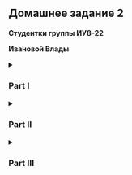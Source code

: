 ## Домашнее задание 2

**Студентки группы ИУ8-22**

**Ивановой Влады**

<details>
<summary><h3>Part I</h3></summary>
<p>
1. Создайте пустой репозиторий на сервисе github.com (или gitlab.com, или bitbucket.com).

https://github.com/Dayinulaba02
<hr>
2. Выполните инструкцию по созданию первого коммита на странице репозитория, созданного на предыдещем шаге.
 
```sh
$ echo "# lab02_part1" >> README.md
$ git init
hint: Using 'master' as the name for the initial branch. This default branch name
hint: is subject to change. To configure the initial branch name to use in all
hint: of your new repositories, which will suppress this warning, call:
hint:
hint:   git config --global init.defaultBranch <name>
hint:
hint: Names commonly chosen instead of 'master' are 'main', 'trunk' and
hint: 'development'. The just-created branch can be renamed via this command:
hint:
hint:   git branch -m <name>
Initialized empty Git repository in /home/linux/.git/
$ git add README.md
$ git commit -m "first commit"
[master (root-commit) 35ec349] first commit
 1 file changed, 3 insertions(+)
 create mode 100644 README.md
$ git branch -M main
$ ssh-keygen -t ed25519 -C vlada.privet@gmail.com
Generating public/private ed25519 key pair.
Enter file in which to save the key (/home/linux/.ssh/id_ed25519): 
Created directory '/home/linux/.ssh'.
Enter passphrase for "/home/linux/.ssh/id_ed25519" (empty for no passphrase): 
Enter same passphrase again: 
Your identification has been saved in /home/linux/.ssh/id_ed25519
Your public key has been saved in /home/linux/.ssh/id_ed25519.pub
The key fingerprint is:
"ssh ключ, который нельзя сообщать"
$ git remote set-url origin git@github.com:Dayinu/lab02_part1.git
$ git push -u origin main
Enumerating objects: 3, done.
Counting objects: 100% (3/3), done.
Writing objects: 100% (3/3), 234 bytes | 234.00 KiB/s, done.
Total 3 (delta 0), reused 0 (delta 0), pack-reused 0 (from 0)
To github.com:Dayinu/lab02_part1.git
 * [new branch]      main -> main
branch 'main' set up to track 'origin/main'.
```
 
<hr>
3. Создайте файл hello_world.cpp в локальной копии репозитория (который должен был появиться на шаге 2). Реализуйте программу Hello world на языке C++ используя плохой стиль кода. Например, после заголовочных файлов вставьте строку using namespace std;.

```sh
cat << 'EOF' > hello_world.cpp
#include <iostream>
using namespace std;

int main(){
	cout << "Hello World";
	return 0;
}
EOF  
```
<hr>
4. Добавьте этот файл в локальную копию репозитория.
 
```sh
$ git add hello_world.cpp
```
<hr>
5. Закоммитьте изменения с осмысленным сообщением.
 
```sh
$ git commit -m "Добавлен hello_world.cpp с плохим стилем кода"
[main bc32f73] Добавлен hello_world.cpp с плохим стилем кода
 1 file changed, 7 insertions(+)
 create mode 100644 hello_world.cpp
```
<hr>
6. Изменитьте исходный код так, чтобы программа через стандартный поток ввода запрашивалось имя пользователя. А в стандартный поток вывода печаталось сообщение Hello world from @name, где @name имя пользователя.
 
```sh
cat << 'EOF' > hello_world.cpp
#include <iostream>
using namespace std;

int main(){
        string name;
        cout<<"Enter your name: ";
        cin>>name;
        cout<<"Hello world from "<<name;
        return 0;
}
EOF
```
<hr>
7. Закоммитьте новую версию программы. Почему не надо добавлять файл повторно git add?
 
```sh
$ git commit -a -m "Добавлен интерактивный ввод имени: теперь выводит 'Hello world from @name'"
[main eb94a8f] Добавлен интерактивный ввод имени: теперь выводит 'Hello world from @name'
 1 file changed, 5 insertions(+), 2 deletions(-)
```
<hr>
8. Запуште изменения в удалёный репозиторий.
 
```sh
$ git push origin main
Enumerating objects: 7, done.
Counting objects: 100% (7/7), done.
Delta compression using up to 2 threads
Compressing objects: 100% (6/6), done.
Writing objects: 100% (6/6), 888 bytes | 444.00 KiB/s, done.
Total 6 (delta 0), reused 0 (delta 0), pack-reused 0 (from 0)
To github.com:Dayinu/lab02_part1.git
   35ec349..eb94a8f  main -> main
```
<hr>
9. Проверьте, что история коммитов доступна в удалёный репозитории.
 
```sh
$ git fetch origin && git log --remotes --oneline     
eb94a8f (HEAD -> main, origin/main) Добавлен интерактивный ввод имени: теперь выводит 'Hello world from @name'
bc32f73 Добавлен hello_world.cpp с плохим стилем кода
35ec349 first commit
                     
```
<hr>
</p>
</details>


 
<details>
<summary><h3>Part II</h3></summary>
<p>
1. В локальной копии репозитория создайте локальную ветку patch1.

```sh
$ git checkout -b patch1
Switched to a new branch 'patch1'
```
<hr>
2. Внесите изменения в ветке patch1 по исправлению кода и избавления от using namespace std;.

```sh
$ cat << 'EOF' > hello_world.cpp
#include <iostream>
#include <string>

int main() {
    std::string name;
    std::cout << "Enter your name: ";
    std::cin >> name;
    std::cout << "Hello world from " << name << std::endl;
    return 0;
}
EOF
```
<hr>
3. commit, push локальную ветку в удалённый репозиторий.
 
```sh
$ git add hello_world.cpp
$ git commit -m "Исправление: удалён using namespace std"                         
[patch1 78f27d3] Исправление: удалён using namespace std
 1 file changed, 7 insertions(+), 7 deletions(-)
$ git push -u origin patch1
Enumerating objects: 5, done.
Counting objects: 100% (5/5), done.
Delta compression using up to 2 threads
Compressing objects: 100% (3/3), done.
Writing objects: 100% (3/3), 463 bytes | 463.00 KiB/s, done.
Total 3 (delta 0), reused 0 (delta 0), pack-reused 0 (from 0)
remote: 
remote: Create a pull request for 'patch1' on GitHub by visiting:
remote:      https://github.com/Dayinu/lab02_part1/pull/new/patch1
remote: 
To github.com:Dayinu/lab02_part1.git
 * [new branch]      patch1 -> patch1
branch 'patch1' set up to track 'origin/patch1'.
```
<hr>
4. Проверьте, что ветка patch1 доступна в удалёный репозитории.

```sh
$ git fetch origin && git branch -r
  origin/main
  origin/patch1
```
<hr>
5. Создайте pull-request patch1 -> master.

[pull-request patch1 -> main](https://github.com/Dayinu/lab02_part1/pull/1)
<hr>
6. В локальной копии в ветке patch1 добавьте в исходный код комментарии.

```sh
$ nano hello_world.cpp
$ cat hello_world.cpp
#include <iostream>
#include <string>

// Главная функция программы
int main() {
    // Объявление переменной для хранения имени
    std::string name;
    
    // Запрос имени пользователя
    std::cout << "Enter your name: ";
    std::cin >> name;
    
    // Вывод приветствия
    std::cout << "Hello world from " << name << std::endl;
    
    // Возврат успешного статуса выполнения
    return 0;
}
```
<hr>
7. commit, push.

```sh
$ git add hello_world.cpp
$ git commit -m "Добавлены поясняющие комментарии"                          
[patch1 2b5c318] Добавлены поясняющие комментарии
 1 file changed, 8 insertions(+)
$ git push origin patch1
Enumerating objects: 5, done.
Counting objects: 100% (5/5), done.
Delta compression using up to 2 threads
Compressing objects: 100% (3/3), done.
Writing objects: 100% (3/3), 660 bytes | 660.00 KiB/s, done.
Total 3 (delta 0), reused 0 (delta 0), pack-reused 0 (from 0)
To github.com:Dayinu/lab02_part1.git
   78f27d3..2b5c318  patch1 -> patch1
```
<hr>
8. Проверьте, что новые изменения есть в созданном на шаге 5 pull-request

<img width="50%" height="50%" src="https://gist.github.com/user-attachments/assets/0df304b3-9a69-497a-9f04-b02dce281ee1">
<hr>
9. В удалённый репозитории выполните слияние PR patch1 -> master и удалите ветку patch1 в удаленном репозитории.
<br>
<img width="50%" height="50%" src="https://gist.github.com/user-attachments/assets/a65ffd6e-3d62-489a-873a-a0e65fa8bd0a">
<hr>

10. Локально выполните pull.

```sh
$ git checkout main
M	README.md
Switched to branch 'main'
Your branch is up to date with 'origin/main'.
$ git pull origin main
remote: Enumerating objects: 1, done.
remote: Counting objects: 100% (1/1), done.
remote: Total 1 (delta 0), reused 0 (delta 0), pack-reused 0 (from 0)
Unpacking objects: 100% (1/1), 904 bytes | 904.00 KiB/s, done.
From github.com:Dayinu/lab02_part1
 * branch            main       -> FETCH_HEAD
   5c6bcdb..2b5c318  main       -> origin/main
Updating 5c6bcdb..2b5c318
Fast-forward
 hello_world.cpp | 28 +++++++++++++---------------
 1 file changed, 13 insertions(+), 15 deletions(-)

```
<hr>
11. С помощью команды git log просмотрите историю в локальной версии ветки master.

```sh
$ git log
commit 2b5c3184f520b4e9dbe7b509e90e20ab7cdee45f (HEAD -> main, origin/main, patch1)
Author: Dayinu <vlada.privet@gmail.com>
Date:   Sun Apr 27 14:57:11 2025 -0400

    Добавлены поясняющие комментарии

commit 78f27d3c611b374fb3c17db257751464aefff2b3
Author: Dayinu <vlada.privet@gmail.com>
Date:   Sun Apr 27 14:24:32 2025 -0400

    Исправление: удалён using namespace std

commit eb94a8fe3a5c9d38272487c5f3655383535010b3
Author: Dayinu <vlada.privet@gmail.com>
Date:   Sun Apr 27 13:51:24 2025 -0400

    Добавлен интерактивный ввод имени: теперь выводит 'Hello world from @name'

commit bc32f730206c4d8d3b695906339f5260f1768085
Author: Dayinu <vlada.privet@gmail.com>
Date:   Sun Apr 27 13:44:14 2025 -0400

    Добавлен hello_world.cpp с плохим стилем кода

commit 35ec349e27fb6f0cc3a514dfef211590d6bff399
Author: Dayinu <vlada.privet@gmail.com>
Date:   Sun Apr 27 13:23:27 2025 -0400

    first commit

```
<hr>
12. Удалите локальную ветку patch1.

```sh
$ git checkout -b patch2
Switched to a new branch 'patch2'
```
<hr>
</p>
</details>
 
 <details>
<summary><h3>Part III</h3></summary>
<p>
1. Создайте новую локальную ветку patch2.

```sh
$ git checkout -b patch2
Switched to a new branch 'patch2'
```
<hr>
2. Измените code style с помощью утилиты clang-format. Например, используя опцию -style=Mozilla.

```sh
$ clang-format -i -style=Mozilla hello_world.cpp
Command 'clang-format' not found, but can be installed with:
sudo apt install clang-format
Do you want to install it? (N/y)y
sudo apt install clang-format
[sudo] password for linux: 
The following packages were automatically installed and are no longer required:
  libpython3.12-dev  python3.12  python3.12-dev  python3.12-minimal  python3.12-venv
Use 'sudo apt autoremove' to remove them.

Upgrading:
  clang  libc++1-19  libc++abi1-19  libllvm19  libunwind-19
                                                                                       
Installing:
  clang-format
                                                                                       
Installing dependencies:
  clang-19                libclang-cpp19      llvm-19               llvm-19-runtime
  clang-format-19         libclang-rt-19-dev  llvm-19-dev           llvm-19-tools      
  libclang-common-19-dev  libclang1-19        llvm-19-linker-tools                     
                                                                                       
Suggested packages:
  clang-19-doc  wasi-libc  llvm-19-doc

Summary:
  Upgrading: 5, Installing: 12, Removing: 0, Not Upgrading: 1406
  Download size: 114 MB
  Space needed: 611 MB / 12.9 GB available

Continue? [Y/n] y
Get:1 http://http.kali.org/kali kali-rolling/main amd64 libllvm19 amd64 1:19.1.7-1+b1 [26.0 MB]
Get:9 http://mirror.amuksa.com/kali kali-rolling/main amd64 clang-format amd64 1:19.0-63 [6,352 B]
Get:16 http://http.kali.org/kali kali-rolling/main amd64 llvm-19-tools amd64 1:19.1.7-1+b1 [511 kB]
Get:2 http://http.kali.org/kali kali-rolling/main amd64 libclang-cpp19 amd64 1:19.1.7-1+b1 [13.2 MB]
Get:3 http://http.kali.org/kali kali-rolling/main amd64 libclang-common-19-dev amd64 1:19.1.7-1+b1 [740 kB]
Get:4 http://http.kali.org/kali kali-rolling/main amd64 llvm-19-linker-tools amd64 1:19.1.7-1+b1 [1,261 kB]
Get:5 http://http.kali.org/kali kali-rolling/main amd64 libclang1-19 amd64 1:19.1.7-1+b1 [7,614 kB]
Get:6 http://http.kali.org/kali kali-rolling/main amd64 clang-19 amd64 1:19.1.7-1+b1 [116 kB]
Get:7 http://kali.download/kali kali-rolling/main amd64 clang amd64 1:19.0-63 [6,244 B]
Get:8 http://http.kali.org/kali kali-rolling/main amd64 clang-format-19 amd64 1:19.1.7-1+b1 [92.8 kB]
Get:10 http://http.kali.org/kali kali-rolling/main amd64 libunwind-19 amd64 1:19.1.7-1+b1 [63.0 kB]
Get:11 http://http.kali.org/kali kali-rolling/main amd64 libc++abi1-19 amd64 1:19.1.7-1+b1 [105 kB]
Get:12 http://http.kali.org/kali kali-rolling/main amd64 libc++1-19 amd64 1:19.1.7-1+b1 [303 kB]
Get:13 http://http.kali.org/kali kali-rolling/main amd64 libclang-rt-19-dev amd64 1:19.1.7-1+b1 [3,689 kB]
Get:14 http://http.kali.org/kali kali-rolling/main amd64 llvm-19-runtime amd64 1:19.1.7-1+b1 [551 kB]
Get:15 http://http.kali.org/kali kali-rolling/main amd64 llvm-19 amd64 1:19.1.7-1+b1 [16.4 MB]
Get:17 http://http.kali.org/kali kali-rolling/main amd64 llvm-19-dev amd64 1:19.1.7-1+b1 [43.2 MB]
Fetched 114 MB in 4min 21s (437 kB/s)                                                 
(Reading database ... 401495 files and directories currently installed.)
Preparing to unpack .../00-libllvm19_1%3a19.1.7-1+b1_amd64.deb ...
Unpacking libllvm19:amd64 (1:19.1.7-1+b1) over (1:19.1.3-2) ...
Selecting previously unselected package libclang-cpp19.
Preparing to unpack .../01-libclang-cpp19_1%3a19.1.7-1+b1_amd64.deb ...
Unpacking libclang-cpp19 (1:19.1.7-1+b1) ...
Selecting previously unselected package libclang-common-19-dev:amd64.
Preparing to unpack .../02-libclang-common-19-dev_1%3a19.1.7-1+b1_amd64.deb ...
Unpacking libclang-common-19-dev:amd64 (1:19.1.7-1+b1) ...
Selecting previously unselected package llvm-19-linker-tools.
Preparing to unpack .../03-llvm-19-linker-tools_1%3a19.1.7-1+b1_amd64.deb ...
Unpacking llvm-19-linker-tools (1:19.1.7-1+b1) ...
Selecting previously unselected package libclang1-19.
Preparing to unpack .../04-libclang1-19_1%3a19.1.7-1+b1_amd64.deb ...
Unpacking libclang1-19 (1:19.1.7-1+b1) ...
Selecting previously unselected package clang-19.
Preparing to unpack .../05-clang-19_1%3a19.1.7-1+b1_amd64.deb ...
Unpacking clang-19 (1:19.1.7-1+b1) ...
Preparing to unpack .../06-clang_1%3a19.0-63_amd64.deb ...
Unpacking clang (1:19.0-63) over (1:16.0-58.1) ...
Selecting previously unselected package clang-format-19.
Preparing to unpack .../07-clang-format-19_1%3a19.1.7-1+b1_amd64.deb ...
Unpacking clang-format-19 (1:19.1.7-1+b1) ...
Selecting previously unselected package clang-format:amd64.
Preparing to unpack .../08-clang-format_1%3a19.0-63_amd64.deb ...
Unpacking clang-format:amd64 (1:19.0-63) ...
Preparing to unpack .../09-libunwind-19_1%3a19.1.7-1+b1_amd64.deb ...
Unpacking libunwind-19:amd64 (1:19.1.7-1+b1) over (1:19.1.3-2) ...
Preparing to unpack .../10-libc++abi1-19_1%3a19.1.7-1+b1_amd64.deb ...
Unpacking libc++abi1-19:amd64 (1:19.1.7-1+b1) over (1:19.1.3-2) ...
Preparing to unpack .../11-libc++1-19_1%3a19.1.7-1+b1_amd64.deb ...
Unpacking libc++1-19:amd64 (1:19.1.7-1+b1) over (1:19.1.3-2) ...
Selecting previously unselected package libclang-rt-19-dev:amd64.
Preparing to unpack .../12-libclang-rt-19-dev_1%3a19.1.7-1+b1_amd64.deb ...
Unpacking libclang-rt-19-dev:amd64 (1:19.1.7-1+b1) ...
Selecting previously unselected package llvm-19-runtime.
Preparing to unpack .../13-llvm-19-runtime_1%3a19.1.7-1+b1_amd64.deb ...
Unpacking llvm-19-runtime (1:19.1.7-1+b1) ...
Selecting previously unselected package llvm-19.
Preparing to unpack .../14-llvm-19_1%3a19.1.7-1+b1_amd64.deb ...
Unpacking llvm-19 (1:19.1.7-1+b1) ...
Selecting previously unselected package llvm-19-tools.
Preparing to unpack .../15-llvm-19-tools_1%3a19.1.7-1+b1_amd64.deb ...
Unpacking llvm-19-tools (1:19.1.7-1+b1) ...
Selecting previously unselected package llvm-19-dev.
Preparing to unpack .../16-llvm-19-dev_1%3a19.1.7-1+b1_amd64.deb ...
Unpacking llvm-19-dev (1:19.1.7-1+b1) ...
Setting up libllvm19:amd64 (1:19.1.7-1+b1) ...
Setting up libclang1-19 (1:19.1.7-1+b1) ...
Setting up libunwind-19:amd64 (1:19.1.7-1+b1) ...
Setting up libclang-common-19-dev:amd64 (1:19.1.7-1+b1) ...
Setting up libc++abi1-19:amd64 (1:19.1.7-1+b1) ...
Setting up libc++1-19:amd64 (1:19.1.7-1+b1) ...
Setting up libclang-rt-19-dev:amd64 (1:19.1.7-1+b1) ...
Setting up llvm-19-linker-tools (1:19.1.7-1+b1) ...
Setting up llvm-19-runtime (1:19.1.7-1+b1) ...
Setting up llvm-19-tools (1:19.1.7-1+b1) ...
Setting up libclang-cpp19 (1:19.1.7-1+b1) ...
Setting up clang-format-19 (1:19.1.7-1+b1) ...
Setting up clang-19 (1:19.1.7-1+b1) ...
Setting up clang (1:19.0-63) ...
Setting up llvm-19 (1:19.1.7-1+b1) ...
Setting up clang-format:amd64 (1:19.0-63) ...
Setting up llvm-19-dev (1:19.1.7-1+b1) ...
Processing triggers for libc-bin (2.40-3) ...
Processing triggers for systemd (256.6-1) ...
Processing triggers for man-db (2.13.0-1) ...
Processing triggers for kali-menu (2024.4.0) ...

```
<hr>
3. commit, push, создайте pull-request patch2 -> master.

```sh
$ git add hello_world.cpp 
$ git commit -m "Форматирование кода в стиле Mozilla с помощью clang-format"
[patch2 5c6bcdb] Форматирование кода в стиле Mozilla с помощью clang-format
 1 file changed, 15 insertions(+), 13 deletions(-)
$ git push -u origin patch2
Enumerating objects: 5, done.
Counting objects: 100% (5/5), done.
Delta compression using up to 2 threads
Compressing objects: 100% (3/3), done.
Writing objects: 100% (3/3), 466 bytes | 233.00 KiB/s, done.
Total 3 (delta 1), reused 0 (delta 0), pack-reused 0 (from 0)
remote: Resolving deltas: 100% (1/1), completed with 1 local object.
remote: 
remote: Create a pull request for 'patch2' on GitHub by visiting:
remote:      https://github.com/Dayinu/lab02_part1/pull/new/patch2
remote: 
To github.com:Dayinu/lab02_part1.git
 * [new branch]      patch2 -> patch2
branch 'patch2' set up to track 'origin/patch2'.
```
<img width="50%" height="50%" src="https://gist.github.com/user-attachments/assets/80b6e703-1ce8-4f90-b52d-d542cb67951d">
<hr>
4. В ветке master в удаленном репозитории измените комментарии, например, расставьте знаки препинания, переведите комментарии на другой язык.

<br>
<img width="50%" height="50%" src="https://gist.github.com/user-attachments/assets/a220635b-9285-47f2-bf2b-04fa199ca813">
<hr>
5. Убедитесь, что в pull-request появились конфликтны.
<br>
<img width="50%" height="50%" src="https://gist.github.com/user-attachments/assets/0e1b457e-4d62-499f-b181-455c988806c4">
<hr>
6. Для этого локально выполните pull + rebase (точную последовательность команд, следует узнать самостоятельно). Исправьте конфликты.

```sh
$ git checkout main
$ git pull origin main
remote: Enumerating objects: 5, done.
remote: Counting objects: 100% (5/5), done.
remote: Compressing objects: 100% (3/3), done.
remote: Total 3 (delta 0), reused 0 (delta 0), pack-reused 0 (from 0)
Unpacking objects: 100% (3/3), 1.18 KiB | 1.18 MiB/s, done.
From github.com:Dayinu/lab02_part1
 * branch            main       -> FETCH_HEAD
   2b5c318..1fe049d  main       -> origin/main
Updating 2b5c318..1fe049d
Fast-forward
 hello_world.cpp | 10 +++++-----
 1 file changed, 5 insertions(+), 5 deletions(-)
$ git rebase main
Auto-merging hello_world.cpp
CONFLICT (content): Merge conflict in hello_world.cpp
error: could not apply 5c6bcdb... Форматирование кода в стиле Mozilla с помощью clang-format
hint: Resolve all conflicts manually, mark them as resolved with
hint: "git add/rm <conflicted_files>", then run "git rebase --continue".
hint: You can instead skip this commit: run "git rebase --skip".
hint: To abort and get back to the state before "git rebase", run "git rebase --abort".
hint: Disable this message with "git config advice.mergeConflict false"
Could not apply 5c6bcdb... Форматирование кода в стиле Mozilla с помощью clang-format
$ nano hello_world.cpp
$ git add hello_world.cpp
$ git rebase --continue
[detached HEAD 8596614] Форматирование кода в стиле Mozilla с помощью clang-format
 1 file changed, 3 insertions(+), 1 deletion(-)
Successfully rebased and updated refs/heads/patch2.
```
<hr>
7. Сделайте force push в ветку patch2

```sh
$ git push origin patch2 --force
Enumerating objects: 5, done.
Counting objects: 100% (5/5), done.
Delta compression using up to 2 threads
Compressing objects: 100% (3/3), done.
Writing objects: 100% (3/3), 408 bytes | 408.00 KiB/s, done.
Total 3 (delta 1), reused 0 (delta 0), pack-reused 0 (from 0)
remote: Resolving deltas: 100% (1/1), completed with 1 local object.
To github.com:Dayinu/lab02_part1.git
 + 5c6bcdb...8596614 patch2 -> patch2 (forced update)
```
<hr>
8. Убедитесь, что в pull-request пропали конфликтны.
<br>
<img width="50%" height="50%" src="https://gist.github.com/user-attachments/assets/227aeb38-5623-4866-91e9-f013344c3fae">

<hr>
9. Вмержите pull-request patch2 -> master.
 <br>
<img width="50%" height="50%" src="https://github.com/user-attachments/assets/be42c13f-5302-4879-a124-df4c180a461a">
</p>
</details>
